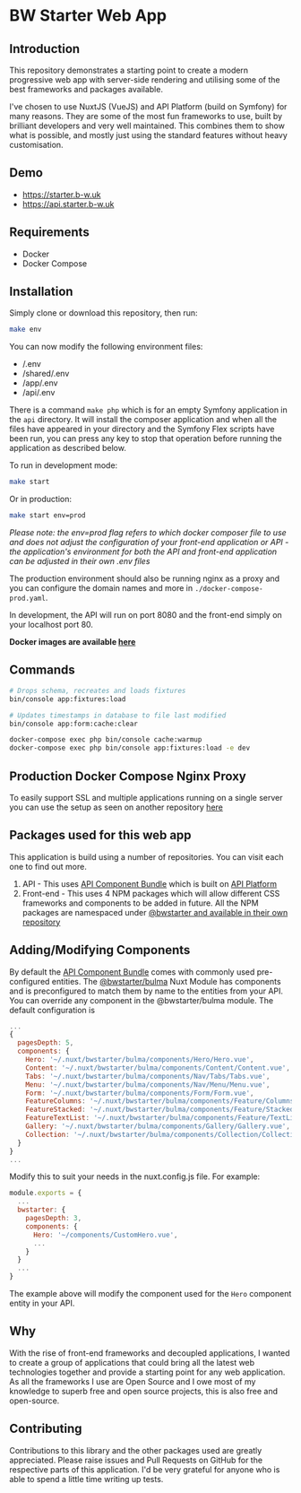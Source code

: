 # BW Starter Web App

## Introduction
This repository demonstrates a starting point to create a modern progressive web app with server-side rendering and utilising some of the best frameworks and packages available.

I've chosen to use NuxtJS (VueJS) and API Platform (build on Symfony) for many reasons. They are some of the most fun frameworks to use, built by brilliant developers and very well maintained. This combines them to show what is possible, and mostly just using the standard features without heavy customisation.

## Demo
- https://starter.b-w.uk
- https://api.starter.b-w.uk

## Requirements
- Docker
- Docker Compose

## Installation
Simply clone or download this repository, then run:
```bash
make env
```
You can now modify the following environment files:
- /.env
- /shared/.env
- /app/.env
- /api/.env

There is a command `make php` which is for an empty Symfony application in the `api` directory. It will install the composer application and when all the files have appeared in your directory and the Symfony Flex scripts have been run, you can press any key to stop that operation before running the application as described below.

To run in development mode:
```bash
make start
```
Or in production:
```bash
make start env=prod
```

_Please note: the env=prod flag refers to which docker composer file to use and does not adjust the configuration of your front-end application or API - the application's environment for both the API and front-end application can be adjusted in their own .env files_

The production environment should also be running nginx as a proxy and you can configure the domain names and more in `./docker-compose-prod.yaml`.

In development, the API will run on port 8080 and the front-end simply on your localhost port 80.

**Docker images are available [here](https://hub.docker.com/u/silverbackis/)**

## Commands
```bash
# Drops schema, recreates and loads fixtures
bin/console app:fixtures:load

# Updates timestamps in database to file last modified
bin/console app:form:cache:clear

docker-compose exec php bin/console cache:warmup
docker-compose exec php bin/console app:fixtures:load -e dev
```

## Production Docker Compose Nginx Proxy
To easily support SSL and multiple applications running on a single server you can use the setup as seen on another repository [here](https://github.com/silverbackis/DockerComposeNginxProxy.git)

## Packages used for this web app
This application is build using a number of repositories. You can visit each one to find out more.
1. API - This uses [API Component Bundle](https://github.com/silverbackis/ApiComponentBundle) which is built on [API Platform](https://api-platform.com/)
2. Front-end - This uses 4 NPM packages which will allow different CSS frameworks and components to be added in future. All the NPM packages are namespaced under [@bwstarter and available in their own repository](https://github.com/silverbackis/bwstarter_nuxt_modules)

## Adding/Modifying Components
By default the [API Component Bundle](https://github.com/silverbackis/ApiComponentBundle) comes with commonly used pre-configured entities. The [@bwstarter/bulma](https://github.com/silverbackis/bwstarter_nuxt_modules/tree/master/bulma) Nuxt Module has components and is preconfigured to match them by name to the entities from your API. You can override any component in the @bwstarter/bulma module. The default configuration is
```js
...
{
  pagesDepth: 5,
  components: {
    Hero: '~/.nuxt/bwstarter/bulma/components/Hero/Hero.vue',
    Content: '~/.nuxt/bwstarter/bulma/components/Content/Content.vue',
    Tabs: '~/.nuxt/bwstarter/bulma/components/Nav/Tabs/Tabs.vue',
    Menu: '~/.nuxt/bwstarter/bulma/components/Nav/Menu/Menu.vue',
    Form: '~/.nuxt/bwstarter/bulma/components/Form/Form.vue',
    FeatureColumns: '~/.nuxt/bwstarter/bulma/components/Feature/Columns/FeatureColumns.vue',
    FeatureStacked: '~/.nuxt/bwstarter/bulma/components/Feature/Stacked/FeatureStacked.vue',
    FeatureTextList: '~/.nuxt/bwstarter/bulma/components/Feature/TextList/FeatureTextList.vue',
    Gallery: '~/.nuxt/bwstarter/bulma/components/Gallery/Gallery.vue',
    Collection: '~/.nuxt/bwstarter/bulma/components/Collection/Collection.vue'
  }
}
...
```

Modify this to suit your needs in the nuxt.config.js file. For example:
```js
module.exports = {
  ...
  bwstarter: {
    pagesDepth: 3,
    components: {
      Hero: '~/components/CustomHero.vue',
      ...
    }
  }
  ...
}
```
The example above will modify the component used for the `Hero` component entity in your API.

## Why
With the rise of front-end frameworks and decoupled applications, I wanted to create a group of applications that could bring all the latest web technologies together and provide a starting point for any web application. As all the frameworks I use are Open Source and I owe most of my knowledge to superb free and open source projects, this is also free and open-source.

## Contributing
Contributions to this library and the other packages used are greatly appreciated. Please raise issues and Pull Requests on GitHub for the respective parts of this application. I'd be very grateful for anyone who is able to spend a little time writing up tests.
